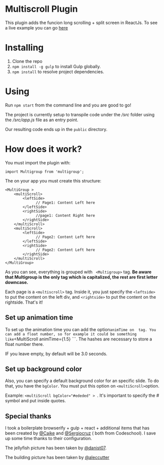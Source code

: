 # Multiscroll Plugin
This plugin adds the funcion long scrolling + split screen in ReactJs.
To see a live example you can go [here](https://reactplugin.herokuapp.com/)


# Installing

1. Clone the repo
2. `npm install -g gulp` to install Gulp globally.
3. `npm install` to resolve project dependencies.

# Using

Run `npm start` from the command line and you are good to go!

The project is currently setup to transpile code under the _/src_ folder using the _/src/app.js_ file as an entry point.

Our resulting code ends up in the `public` directory.


# How does it work?
You must import the plugin with:
```
import Multigroup from 'multigroup';
```

The on your app you must create this structure:
```
<MultiGroup >
    <multiScroll>
        <leftSide>
              // Page1: Content Left here
        </leftSide>
        <rightSide>
              //page1: Content Right here
        </rightSide>
    </multiScroll>
    <multiScroll>
        <leftSide>
              // Page2: Content Left here
        </leftSide>
        <rightSide>
              // Page2: Content Left here
        </rightSide>
    </multiScroll>
</MultiGroup>
```

As you can see, everything is grouped with ``` <Multigroup>``` tag. **Be aware that Multigroup is the only tag which is capitalized, the rest are first letter downcase.**

Each page is a ```<multiscroll>``` tag. Inside it, you just specify the ```<leftside>``` to put the content on the left div, and ```<rightside>``` to put the content on the rightside. That's it!

## Set up animation time
To set up the animation time you can add the option```animTime on  ```<MultiScroll>``` tag. You can add a float number, so for example it could be something like ```<MultiScroll animTime={1.5} ```. The hashes are necessary to store a float number there.

IF you leave empty, by default will be 3.0 seconds.


## Set up background color
Also, you can specify a default background color for an specific slide. To do that, you have the ```bgColor```. You must put this option on ```<multiScroll>```option.

Example: ```<multiScroll bgColor="#ededed" > ```. It's important to specify the # symbol and put inside quotes.

## Special thanks
I took a boilerplate  browserify + gulp + react + additional items that has been created by [@Caike](https://github.com/caike) and [@Sergiocruz](https://github.com/sergiocruz) ( both from Codeschool). I save up some time thanks to their configuration.

The jellyfish picture has been taken by [@danist07](https://unsplash.com/@danist07).

The building picture has been taken by [@aleccutter](https://unsplash.com/@aleccutter)
